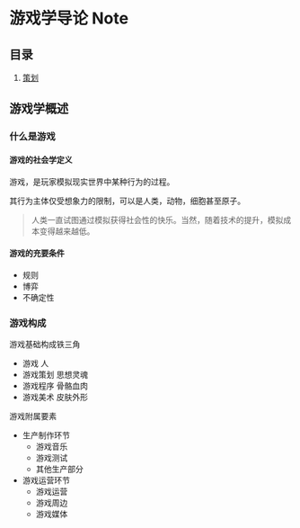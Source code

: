 # 游戏学导论 Note

## 目录

1. [策划](index/plan.md)

## 游戏学概述

### 什么是游戏

#### 游戏的社会学定义

游戏，是玩家模拟现实世界中某种行为的过程。

其行为主体仅受想象力的限制，可以是人类，动物，细胞甚至原子。

> 人类一直试图通过模拟获得社会性的快乐。当然，随着技术的提升，模拟成本变得越来越低。

#### 游戏的充要条件

- 规则
- 博弈
- 不确定性

### 游戏构成

游戏基础构成铁三角

- 游戏 人
- 游戏策划 思想灵魂
- 游戏程序 骨骼血肉
- 游戏美术 皮肤外形

游戏附属要素

- 生产制作环节
  - 游戏音乐
  - 游戏测试
  - 其他生产部分
- 游戏运营环节
  - 游戏运营
  - 游戏周边
  - 游戏媒体
